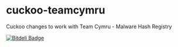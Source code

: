 cuckoo-teamcymru
================

Cuckoo changes to work with Team Cymru - Malware Hash Registry


[![Bitdeli Badge](https://d2weczhvl823v0.cloudfront.net/neriberto/cuckoo-teamcymru/trend.png)](https://bitdeli.com/free "Bitdeli Badge")

